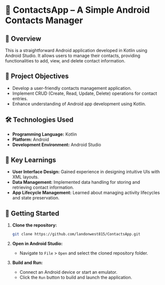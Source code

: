 # 📇 ContactsApp – A Simple Android Contacts Manager

## 📱 Overview

This is a straightforward Android application developed in Kotlin using Android Studio. It allows users to manage their contacts, providing functionalities to add, view, and delete contact information.

## 🎯 Project Objectives

- Develop a user-friendly contacts management application.
- Implement CRUD (Create, Read, Update, Delete) operations for contact entries.
- Enhance understanding of Android app development using Kotlin.

## 🛠️ Technologies Used

- **Programming Language:** Kotlin
- **Platform:** Android
- **Development Environment:** Android Studio

## 🧠 Key Learnings

- **User Interface Design:** Gained experience in designing intuitive UIs with XML layouts.
- **Data Management:** Implemented data handling for storing and retrieving contact information.
- **App Lifecycle Management:** Learned about managing activity lifecycles and state preservation.

## 🚀 Getting Started

1. **Clone the repository:**

    ```bash
    git clone https://github.com/landonwest815/ContactsApp.git
    ```

2. **Open in Android Studio:**
    - Navigate to `File` > `Open` and select the cloned repository folder.

3. **Build and Run:**
    - Connect an Android device or start an emulator.
    - Click the `Run` button to build and launch the application.
